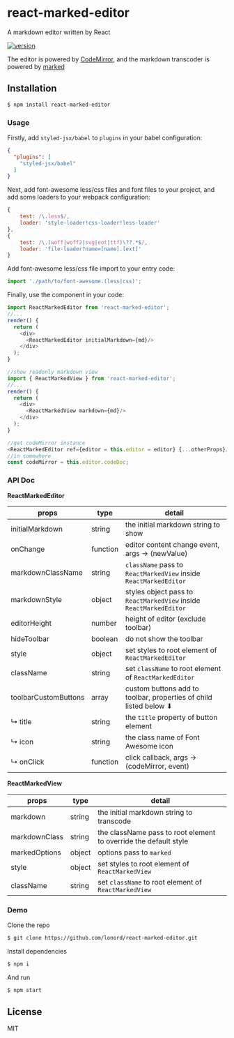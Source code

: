 # react-marked-editor
A markdown editor written by React

[![version](https://img.shields.io/npm/v/react-marked-editor.svg?style=flat)](https://www.npmjs.com/package/react-marked-editor)

The editor is powered by [CodeMirror](http://codemirror.net), and the markdown transcoder is powered by [marked](https://github.com/chjj/marked)

## Installation

```bash
$ npm install react-marked-editor
```

### Usage

Firstly, add `styled-jsx/babel` to `plugins` in your babel configuration:

```json
{
  "plugins": [
    "styled-jsx/babel"
  ]
}
```

Next, add font-awesome less/css files and font files to your project, and add some loaders to your webpack configuration:

```js
{
    test: /\.less$/,
    loader: 'style-loader!css-loader!less-loader'
},
{
    test: /\.(woff|woff2|svg|eot|ttf)\??.*$/,
    loader: 'file-loader?name=[name].[ext]'
}
```

Add font-awesome less/css file import to your entry code:

```js
import './path/to/font-awesome.(less|css)';
```

Finally, use the component in your code:

```js
import ReactMarkedEditor from 'react-marked-editor';
//...
render() {
  return (
    <div>
      <ReactMarkedEditor initialMarkdown={md}/>
    </div>
  );
}

//show readonly markdown view
import { ReactMarkedView } from 'react-marked-editor';
//...
render() {
  return (
    <div>
      <ReactMarkedView markdown={md}/>
    </div>
  );
}

//get codeMirror instance
<ReactMarkedEditor ref={editor = this.editor = editor} {...otherProps}/>
//in somewhere
const codeMirror = this.editor.codeDoc;
```

### API Doc

**ReactMarkedEditor**

|          props         |   type   |                      detail                                        |
|------------------------|----------|--------------------------------------------------------------------|
| initialMarkdown        |  string  | the initial markdown string to show                                |
| onChange               | function | editor content change event, args -> (newValue)                    |
| markdownClassName      |  string  | `className` pass to `ReactMarkedView` inside `ReactMarkedEditor`   |
| markdownStyle          |  object  | styles object pass to `ReactMarkedView` inside `ReactMarkedEditor` |
| editorHeight           |  number  | height of editor (exclude toolbar)                                 |
| hideToolbar            |  boolean | do not show the toolbar                                            |
| style                  |  object  | set styles to root element of `ReactMarkedEditor`                  |
| className              |  string  | set `className` to root element of `ReactMarkedEditor`             |
| toolbarCustomButtons   |  array   | custom buttons add to toolbar, properties of child listed below ⬇︎ |
| ↳ title                |  string  | the `title` property of button element                             |
| ↳ icon                 |  string  | the class name of Font Awesome icon                                |
| ↳ onClick              | function | click callback, args -> (codeMirror, event)                        |

**ReactMarkedView**

|          props         |   type   |                      detail                                        |
|------------------------|----------|--------------------------------------------------------------------|
| markdown               |  string  | the initial markdown string to transcode                           |
| markdownClass          |  string  | the className pass to root element to override the default style   |
| markedOptions          |  object  | options pass to `marked`                                           |
| style                  |  object  | set styles to root element of `ReactMarkedView`                    |
| className              |  string  | set `className` to root element of `ReactMarkedView`               |

### Demo

Clone the repo

```bash
$ git clone https://github.com/lonord/react-marked-editor.git
```

Install dependencies

```bash
$ npm i
```

And run

```bash
$ npm start
```

## License

MIT